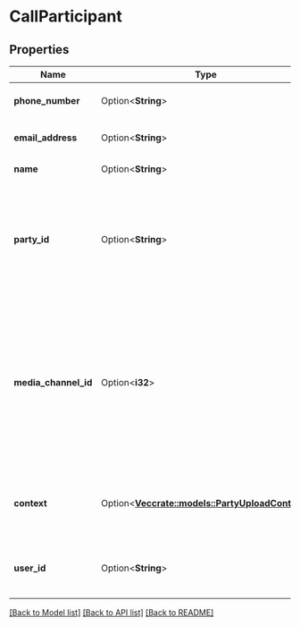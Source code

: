 # CallParticipant

## Properties

Name | Type | Description | Notes
------------ | ------------- | ------------- | -------------
**phone_number** | Option<**String**> | The phone number of the party, if available. | [optional]
**email_address** | Option<**String**> | The email address of the party, if available. | [optional]
**name** | Option<**String**> | The name of the party, if available. | [optional]
**party_id** | Option<**String**> | An identifier that is only required when speakersTimeline is provided.  The partyId is used to recognize the speakers within the provided speakersTimeline. | [optional]
**media_channel_id** | Option<**i32**> | The audio channel corresponding to the company team member (rep) used when the uploaded media file is multi-channel (stereo). The channel id is either 0 or 1 (representing left or right respectively) | [optional]
**context** | Option<[**Vec<crate::models::PartyUploadContext>**](PartyUploadContext.md)> | A list of links to external systems such as CRM, Telephony System, Case Management, etc. | [optional]
**user_id** | Option<**String**> | The user ID of the participant within the Gong system, if the participant is a user. | [optional]

[[Back to Model list]](../README.md#documentation-for-models) [[Back to API list]](../README.md#documentation-for-api-endpoints) [[Back to README]](../README.md)


